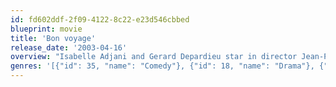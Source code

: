 ```yaml
---
id: fd602ddf-2f09-4122-8c22-e23d546cbbed
blueprint: movie
title: 'Bon voyage'
release_date: '2003-04-16'
overview: "Isabelle Adjani and Gerard Depardieu star in director Jean-Paul Rappenau's amusing farce set on the eve of World War II, which follows the intersecting lives of four Parisians as they cope with the impending invasion of their city by German forces. As the French government braces for impact, the lives of a young writer, a vain movie star, a French politician and a young scientist are examined as they attempt to deal with war and evade German spies."
genres: '[{"id": 35, "name": "Comedy"}, {"id": 18, "name": "Drama"}, {"id": 10769, "name": "Foreign"}]'
---
```

